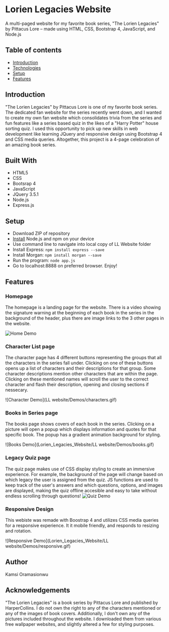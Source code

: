 # Lorien Legacies Website
A multi-paged website for my favorite book series, "The Lorien Legacies" by Pittacus Lore – made using HTML, CSS, Bootstrap 4, JavaScript, and Node.js

## Table of contents
* [Introduction](#introduction)
* [Technologies](#built-with)
* [Setup](#setup)
* [Features](#features)

## Introduction 
"The Lorien Legacies" by Pittacus Lore is one of my favorite book series. The dedicated fan website for the series recently went down, and I wanted to create my own fan website which consolidates trivia from the series and fun features like a series based quiz in the likes of a "Harry Potter" house sorting quiz. I used this opportunity to pick up new skills in web development like learning JQuery and responsive design using Bootstrap 4 and CSS media queries. Altogether, this project is a 4-page celebration of an amazing book series.

## Built With
* HTML5
* CSS
* Bootsrap 4
* JavaScript
* JQuery 3.5.1
* Node.js
* Express.js

## Setup
* Download ZIP of repository 
* [Install](https://nodejs.org/en/download/) Node.js and npm on your device
* Use command line to navigate into local copy of LL Website folder
* Install Express: `npm install express --save`
* Install Morgan: `npm install morgan --save`
* Run the program: `node app.js`
* Go to localhost:8888 on preferred browser. Enjoy!

## Features
### Homepage
The homepage is a landing page for the website. There is a video showing the signature warning at the beginning of each book in the series in the background of the header, plus there are image links to the 3 other pages in the website.

![Home Demo](Lorien_Legacies_Website/LL_website/Demos/home.gif)

### Character List page
The character page has 4 different buttons representing the groups that all the characters in the series fall under. Clicking on one of these buttons opens up a list of characters and their descriptions for that group. Some character descriptions mention other characters that are within the page. Clicking on these mentioned names will scroll the user to the correct character and flash their description, opening and closing sections if nessecary.

![Character Demo](LL website/Demos/characters.gif)

### Books in Series page
The books page shows covers of each book in the series. Clicking on a picture will open a popup which displays information and quotes for that specific book. The popup has a gradient animation background for styling. 

![Books Demo](Lorien_Legacies_Website/LL website/Demos/books.gif)

### Legacy Quiz page
The quiz page makes use of CSS display styling to create an immersive experience. For example, the background of the page will change based on which legacy the user is assigned from the quiz. JS functions are used to keep track of the user's answers and which questions, options, and images are displayed, making the quiz offline accesible and easy to take without endless scrolling through questions!
![Quiz Demo](Lorien_Legacies_Website/Demos/quiz.gif)

### Responsive Design
This webiste was remade with Boostrap 4 and utilizes CSS media queries for a responsive experience. It it mobile friendly, and responds to resizing and rotation.

![Responsive Demo](Lorien_Legacies_Website/LL website/Demos/responsive.gif)

## Author
Kamsi Oramasionwu

## Acknowledgements
"The Lorien Legacies" is a book series by Pittacus Lore and published by HarperCollins. I do not own the right to any of the characters mentioned or any of the images of book covers. Additionally, I don't own any of the pictures included throughout the website. I downloaded them from various free wallpaper websites, and slightly altered a few for styling purposes.
